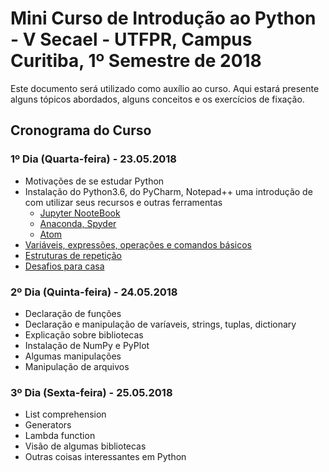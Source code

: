 # Mini Curso de Introdução ao Python - V Secael - UTFPR, Campus Curitiba, 1º Semestre de 2018 #

Este documento será utilizado como auxílio ao curso. Aqui estará presente alguns tópicos abordados, alguns conceitos e os exercícios de fixação.

## Cronograma do Curso

### 1º Dia (Quarta-feira) - 23.05.2018
- Motivações de se estudar Python
- Instalação do Python3.6, do PyCharm, Notepad++ uma introdução de com utilizar seus recursos e outras ferramentas
  - [Jupyter NooteBook](https://goo.gl/9KKBnn)
  - [Anaconda, Spyder](https://goo.gl/4LR6Cs)
  - [Atom](https://goo.gl/htkcNq)
- [Variáveis, expressões, operações e comandos básicos](/Comandos_basicos.md)
- [Estruturas de repetição](/Estruturas_Repetição)
- [Desafios para casa](/Exercícios_Extras_1.md)

### 2º Dia (Quinta-feira) - 24.05.2018
- Declaração de funções
- Declaração e manipulação de varíaveis, strings, tuplas, dictionary
- Explicação sobre bibliotecas
- Instalação de NumPy e PyPlot
- Algumas manipulações
- Manipulação de arquivos

### 3º Dia (Sexta-feira) - 25.05.2018
- List comprehension
- Generators
- Lambda function
- Visão de algumas bibliotecas
- Outras coisas interessantes em Python

